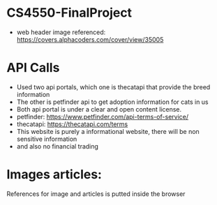 # CS4550-FinalProject
- web header image referenced: https://covers.alphacoders.com/cover/view/35005

# API Calls
- Used two api portals, which one is thecatapi that provide the breed information
- The other is petfinder api to get adoption information for cats in us
- Both api portal is under a clear and open content license.
- petfinder: https://www.petfinder.com/api-terms-of-service/
- thecatapi: https://thecatapi.com/terms
- This website is purely a informational website, there will be non sensitive information
- and also no financial trading

# Images articles:
References for image and articles is putted inside the browser
